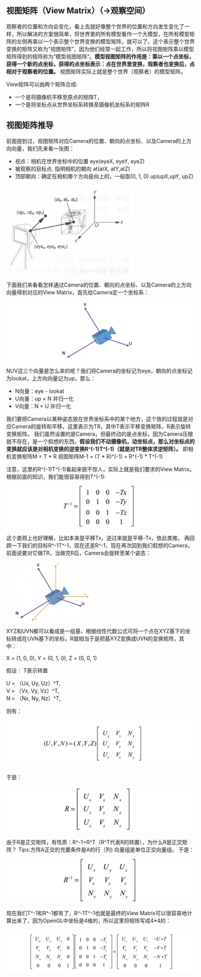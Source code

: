 ## 视图矩阵（View Matrix）（->观察空间）
观察者的位置和方向会变化，看上去就好像整个世界的位置和方向发生变化了一样，所以解决的方案很简单，将世界里的所有模型看作一个大模型，在所有模型矩阵的左侧再乘以一个表示整个世界变换的模型矩阵，就可以了。这个表示整个世界变换的矩阵又称为“视图矩阵”，因为他们经常一起工作，所以将视图矩阵乘以模型矩阵得到的矩阵称为“模型视图矩阵”。<b>模型视图矩阵的作用是：乘以一个点坐标，获得一个新的点坐标，获得的点坐标表示：点在世界里变换，观察者也变换后，点相对于观察者的位置。</b>
视图矩阵实际上就是整个世界（观察者）的模型矩阵。

View矩阵可以由两个矩阵合成:

 - 一个是将摄像机平移至原点的矩阵T，
 - 一个是将坐标点从世界坐标系转换至摄像机坐标系的矩阵R


## 视图矩阵推导
前面提到过，视图矩阵对应Camera的位置、朝向的点坐标、以及Camera的上方向向量，我们先来看一张图： 

 - 视点：相机在世界坐标中的位置 eye(eyeX, eyeY, eyeZ)
 - 被观察的目标点. 指明相机的朝向 at(atX, atY,atZ)
 - 顶部朝向：确定在相机哪个方向是向上的，一般取(0, 1, 0) up(upX,upY, upZ)

<img src="../blog/pics/view_matrix_1.jpg" alt="view_matrix_1" style="zoom:33%;" />

下面我们来看看怎样通过Camera的位置、朝向的点坐标、以及Camera的上方向向量得到对应的View Matrix，首先给Camera定一个坐标系： 

<img src="../blog/pics/view_matrix_2.jpg" alt="view_matrix_2" style="zoom:67%;" />

NUV这三个向量是怎么来的呢？我们将Camera的坐标记为eye，朝向的点坐标记为lookat，上方向向量记为up，那么： 
 - N向量：eye - lookat 
 - U向量：up × N 并归一化 
 - V向量：N × U 并归一化 

我们要把Camera以某种姿态放在世界坐标系中的某个地方，这个放的过程就是对应Camera的旋转和平移，这里表示为TR，其中T表示平移变换矩阵，R表示旋转变换矩阵。 我们虽然设置的是Camera，但最终动的是点坐标，因为Camera压根就不存在，是一个假想的东西。<b>假设我们不动摄像机，动坐标点，那么对坐标点的变换就应该是对相机变换的逆变换R^(-1)T^(-1)（就是对TR整体求逆矩阵）。</b>
即相机变换矩阵M = T * R	视图矩阵M-1 = (T * R)^(-1) = R^(-1) * T^(-1)

注意，这里的R^(-1)T^(-1)看起来貌不惊人，实际上就是我们要求的View Matrix。 根据前面的知识，我们能很容易得到T^(-1): 

<img src="../blog/pics/view_matrix_3.jpg" alt="view_matrix_3" style="zoom:50%;" />

这个直观上也好理解，比如本来是平移Tx，逆过来就是平移-Tx，依此类推。 再回顾一下我们的目标R^-1T^-1，现在还差R^-1，现在再次回到我们假想的Camera，前面说要对它做TR，当做完R后，Camera会旋转至某个姿态： 

<img src="../blog/pics/view_matrix_4.png" alt="view_matrix_4" style="zoom:25%;" />

XYZ和UVN都可以看成是一组基，根据线性代数公式可将一个点在XYZ基下的坐标转成在UVN基下的坐标，R就相当于是把基XYZ变换成UVN的变换矩阵，其中： 

X = (1, 0, 0), Y = (0, 1, 0), Z = (0, 0, 1)

假设： T表示转置

U = （Ux, Uy, Uz）^T,  
V = （Vx, Vy, Vz）^T,  
N = （Nx, Ny, Nz）^T, 

则有： 

<img src="../blog/pics/view_matrix_5.jpg" alt="view_matrix_5" style="zoom:50%;" />

于是： 

<img src="../blog/pics/view_matrix_6.jpg" alt="view_matrix_6" style="zoom:50%;" />

由于R是正交矩阵，有性质：R^-1=R^T（R^T代表R的转置），为什么R是正交矩阵？ Tips:方阵A正交的充要条件是A的行（列) 向量组是单位正交向量组。 于是：

<img src="../blog/pics/view_matrix_7.jpg" alt="view_matrix_7" style="zoom:50%;" />

现在我们T^-1和R^-1都有了，R^-1T^-1也就是最终的View Matrix可以很容易地计算出来了，因为OpenGL中坐标是4维的，所以这里将矩阵写成4*4的：

<img src="../blog/pics/view_matrix_8.jpg" alt="view_matrix_8" style="zoom:50%;" />

